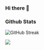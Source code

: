 ### Hi there 👋

<!--
**Amarpsp10/amarpsp10** is a ✨ _special_ ✨ repository because its `README.md` (this file) appears on your GitHub profile.

Here are some ideas to get you started:

- 🔭 I’m currently working on ...
- 🌱 I’m currently learning ...
- 👯 I’m looking to collaborate on ...
- 🤔 I’m looking for help with ...
- 💬 Ask me about ...
- 📫 How to reach me: ...
- 😄 Pronouns: ...
- ⚡ Fun fact: ...
-->
### Github Stats

![GitHub Streak](https://github-readme-streak-stats.herokuapp.com/?user=amarpsp10&theme=dark)

<a href="">
  <img align="center" src="https://github-readme-stats.vercel.app/api/top-langs/?username=amarpsp10&langs_count=8&theme=dark" />
</a>
  
  
